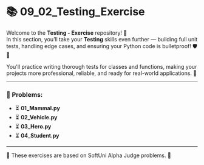 # 📚 09_02_Testing_Exercise

Welcome to the **Testing - Exercise** repository! 🎉  
In this section, you’ll take your **Testing** skills even further — building full unit tests, handling edge cases, and
ensuring your Python code is bulletproof! 🛡️🐍

You'll practice writing thorough tests for classes and functions, making your projects more professional, reliable, and
ready for real-world applications. 🚀

---

### 📜 Problems:

- ⏳ **01_Mammal.py**
- ⏳ **02_Vehicle.py**
- ⏳ **03_Hero.py**
- ⏳ **04_Student.py**

---

🚀 These exercises are based on SoftUni Alpha Judge problems. 👋
